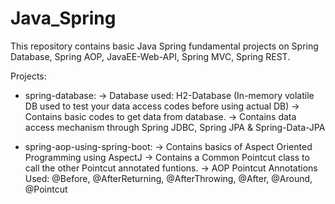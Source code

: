 # Java_Spring


This repository contains basic Java Spring fundamental projects on Spring Database, Spring AOP, JavaEE-Web-API, Spring MVC, Spring REST.

Projects:
  * spring-database: 
    -> Database used: H2-Database (In-memory volatile DB used to test your data access codes before using actual DB)
    -> Contains basic codes to get data from database.
    -> Contains data access mechanism through Spring JDBC, Spring JPA & Spring-Data-JPA
  
  * spring-aop-using-spring-boot:
    -> Contains basics of Aspect Oriented Programming using AspectJ
    -> Contains a Common Pointcut class to call the other Pointcut annotated funtions.
    -> AOP Pointcut Annotations Used: @Before, @AfterReturning, @AfterThrowing, @After, @Around, @Pointcut
    
  
  
